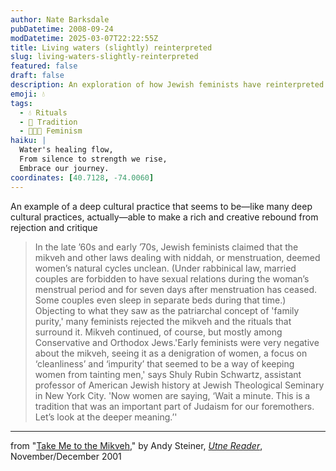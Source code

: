```yaml
---
author: Nate Barksdale
pubDatetime: 2008-09-24
modDatetime: 2025-03-07T22:22:55Z
title: Living waters (slightly) reinterpreted
slug: living-waters-slightly-reinterpreted
featured: false
draft: false
description: An exploration of how Jewish feminists have reinterpreted the mikveh, transforming what was once seen as a symbol of patriarchal oppression into a celebration of women's connection to tradition and spirituality.
emoji: 💧
tags:
  - 💧 Rituals
  - 🌊 Tradition
  - 👩‍👧‍👧 Feminism
haiku: |
  Water's healing flow,  
  From silence to strength we rise,  
  Embrace our journey.
coordinates: [40.7128, -74.0060]
---
```


An example of a deep cultural practice that seems to be—like many deep cultural practices, actually—able to make a rich and creative rebound from rejection and critique

> In the late ’60s and early ’70s, Jewish feminists claimed that the mikveh and other laws dealing with niddah, or menstruation, deemed women’s natural cycles unclean. (Under rabbinical law, married couples are forbidden to have sexual relations during the woman’s menstrual period and for seven days after menstruation has ceased. Some couples even sleep in separate beds during that time.) Objecting to what they saw as the patriarchal concept of 'family purity,' many feminists rejected the mikveh and the rituals that surround it. Mikveh continued, of course, but mostly among Conservative and Orthodox Jews.'Early feminists were very negative about the mikveh, seeing it as a denigration of women, a focus on ‘cleanliness’ and ‘impurity’ that seemed to be a way of keeping women from tainting men,' says Shuly Rubin Schwartz, assistant professor of American Jewish history at Jewish Theological Seminary in New York City. 'Now women are saying, ‘Wait a minute. This is a tradition that was an important part of Judaism for our foremothers. Let’s look at the deeper meaning.’'

---

from "[Take Me to the Mikveh](http://www.utne.com/2001-11-01/TakeMetotheMikveh.aspx)," by Andy Steiner, [_Utne Reader_](http://www.utne.com/2001-11-01/TakeMetotheMikveh.aspx), November/December 2001
